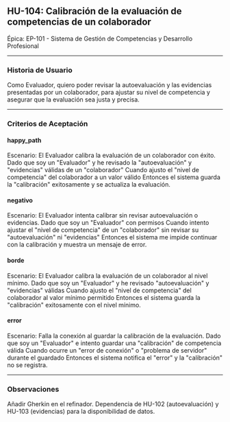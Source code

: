 ## HU-104: Calibración de la evaluación de competencias de un colaborador

Épica: EP-101 - Sistema de Gestión de Competencias y Desarrollo Profesional  

---

### Historia de Usuario

Como Evaluador, quiero poder revisar la autoevaluación y las evidencias presentadas por un colaborador, para ajustar su nivel de competencia y asegurar que la evaluación sea justa y precisa.

---

### Criterios de Aceptación

#### happy_path
Escenario: El Evaluador calibra la evaluación de un colaborador con éxito.
  Dado que soy un "Evaluador" y he revisado la "autoevaluación" y "evidencias" válidas de un "colaborador"
  Cuando ajusto el "nivel de competencia" del colaborador a un valor válido
  Entonces el sistema guarda la "calibración" exitosamente y se actualiza la evaluación.

#### negativo
Escenario: El Evaluador intenta calibrar sin revisar autoevaluación o evidencias.
  Dado que soy un "Evaluador" con permisos
  Cuando intento ajustar el "nivel de competencia" de un "colaborador" sin revisar su "autoevaluación" ni "evidencias"
  Entonces el sistema me impide continuar con la calibración y muestra un mensaje de error.

#### borde
Escenario: El Evaluador calibra la evaluación de un colaborador al nivel mínimo.
  Dado que soy un "Evaluador" y he revisado "autoevaluación" y "evidencias" válidas
  Cuando ajusto el "nivel de competencia" del colaborador al valor mínimo permitido
  Entonces el sistema guarda la "calibración" exitosamente con el nivel mínimo.

#### error
Escenario: Falla la conexión al guardar la calibración de la evaluación.
  Dado que soy un "Evaluador" e intento guardar una "calibración" de competencia válida
  Cuando ocurre un "error de conexión" o "problema de servidor" durante el guardado
  Entonces el sistema notifica el "error" y la "calibración" no se registra.

---

### Observaciones
Añadir Gherkin en el refinador. Dependencia de HU-102 (autoevaluación) y HU-103 (evidencias) para la disponibilidad de datos.